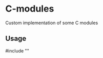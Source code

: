 # C-modules
Custom implementation of some C modules

## Usage
#include "<relative path to the module>"
